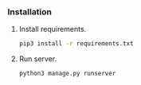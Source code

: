 
### Installation

1. Install requirements.
   ```sh
   pip3 install -r requirements.txt
   ```
2. Run server.
   ```sh
   python3 manage.py runserver
   ```